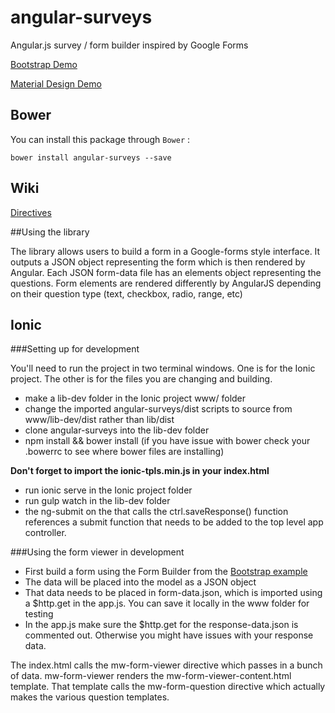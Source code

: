 # angular-surveys
Angular.js survey / form builder inspired by Google Forms

[Bootstrap Demo](http://mwasiluk.github.io/angular-surveys)

[Material Design Demo](http://mwasiluk.github.io/angular-surveys/material)

## Bower

You can install this package through `Bower` :

    bower install angular-surveys --save

## Wiki
[Directives](https://github.com/mwasiluk/angular-surveys/wiki/Directives)

##Using the library

The library allows users to build a form in a Google-forms style interface. It outputs a JSON object representing the form which is then rendered by Angular.
Each JSON form-data file has an elements object representing the questions. Form elements are rendered differently by AngularJS depending on their question type (text, checkbox, radio, range, etc)

## Ionic
###Setting up for development

You'll need to run the project in two terminal windows. One is for the Ionic project. The other is for the files you are changing and building.

* make a lib-dev folder in the Ionic project www/ folder
* change the imported angular-surveys/dist scripts to source from www/lib-dev/dist rather than lib/dist
* clone angular-surveys into the lib-dev folder
* npm install && bower install (if you have issue with bower check your .bowerrc to see where bower files are installing)

**Don't forget to import the ionic-tpls.min.js in your index.html**

* run ionic serve in the Ionic project folder
* run gulp watch in the lib-dev folder
* the ng-submit on the that calls the ctrl.saveResponse() function references a submit function that needs to be added to the top level app controller.

###Using the form viewer in development

* First build a form using the Form Builder from the [Bootstrap example](http://wasiluk.io/angular-surveys/)
* The data will be placed into the model as a JSON object
* That data needs to be placed in form-data.json, which is imported using a $http.get in the app.js. You can save it locally in the www folder for testing
* In the app.js make sure the $http.get for the response-data.json is commented out. Otherwise you might have issues with your response data.

The index.html calls the mw-form-viewer directive which passes in a bunch of data.
mw-form-viewer renders the mw-form-viewer-content.html template.
That template calls the mw-form-question directive which actually makes the various question templates.
